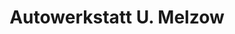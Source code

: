 ---
title: "Autowerkstatt U. Melzow"
url: /joachimsthal/autowerkstatt-u-melzow/
shop: Autowerkstatt
---